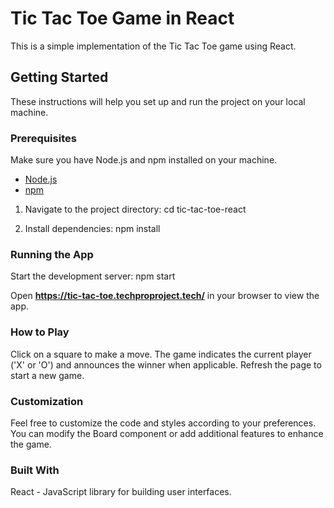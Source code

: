 # Tic Tac Toe Game in React

This is a simple implementation of the Tic Tac Toe game using React.

## Getting Started

These instructions will help you set up and run the project on your local machine.

### Prerequisites

Make sure you have Node.js and npm installed on your machine.

- [Node.js](https://nodejs.org/)
- [npm](https://www.npmjs.com/)
   
1. Navigate to the project directory:
cd tic-tac-toe-react

2. Install dependencies:
   npm install
### Running the App
Start the development server:
npm start

Open **https://tic-tac-toe.techproproject.tech/** in your browser to view the app.

### How to Play
Click on a square to make a move.
The game indicates the current player ('X' or 'O') and announces the winner when applicable.
Refresh the page to start a new game.

### Customization
Feel free to customize the code and styles according to your preferences. You can modify the Board component or add additional features to enhance the game.

### Built With
React - JavaScript library for building user interfaces.

